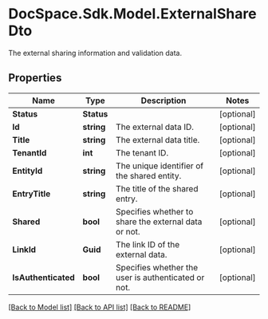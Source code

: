 # DocSpace.Sdk.Model.ExternalShareDto
The external sharing information and validation data.

## Properties

Name | Type | Description | Notes
------------ | ------------- | ------------- | -------------
**Status** | **Status** |  | [optional] 
**Id** | **string** | The external data ID. | [optional] 
**Title** | **string** | The external data title. | [optional] 
**TenantId** | **int** | The tenant ID. | [optional] 
**EntityId** | **string** | The unique identifier of the shared entity. | [optional] 
**EntryTitle** | **string** | The title of the shared entry. | [optional] 
**Shared** | **bool** | Specifies whether to share the external data or not. | [optional] 
**LinkId** | **Guid** | The link ID of the external data. | [optional] 
**IsAuthenticated** | **bool** | Specifies whether the user is authenticated or not. | [optional] 

[[Back to Model list]](../README.md#documentation-for-models) [[Back to API list]](../README.md#documentation-for-api-endpoints) [[Back to README]](../README.md)

